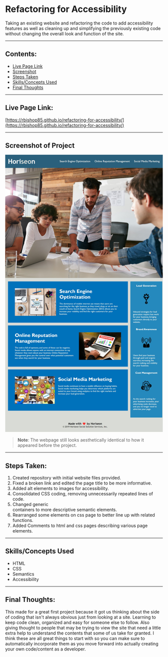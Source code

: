 # Refactoring for Accessibility

Taking an existing website and refactoring the code to add accessibility features as well as cleaning up and simplifying the previously existing code without changing the overall look and function of the site.

---

## Contents:
* [Live Page Link](#live-page-link)
* [Screenshot](#screenshot-of-project)
* [Steps Taken](#steps-taken)
* [Skills/Concepts Used](#skillsconcepts-used)
* [Final Thoughts](#final-thoughts)

---

## Live Page Link:

[https://rbishop85.github.io/refactoring-for-accessibility/](https://rbishop85.github.io/refactoring-for-accessibility/)

---

## Screenshot of Project

![Screenshot of project webpage.](./assets/images/refactoring-screenshot.jpg)
> **Note**: The webpage still looks aesthetically identical to how it appeared before the project.

---

## Steps Taken:
1. Created repository with initial website files provided.
2. Fixed a broken link and edited the page title to be more informative.
3. Added alt elements to images for accessibility.
4. Consolidated CSS coding, removing unnecessarily repeated lines of code.
5. Changed generic <div> containers to more descriptive semantic elements.
6. Rearranged some elements on css page to better line up with related functions.
7. Added Comments to html and css pages describing various page elements.

---

## Skills/Concepts Used
* HTML
* CSS
* Semantics
* Accessibility

---

## Final Thoughts:

This made for a great first project because it got us thinking about the side of coding that isn't always obvious just from looking at a site.  Learning to keep code clean, organized and easy for someone else to follow.  Also giving thought to people that may be trying to view the site that need a little extra help to understand the contents that some of us take for granted.  I think these are all great things to start with so you can make sure to automatically incorporate them as you move forward into actually creating your own code/content as a developer.